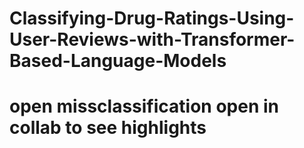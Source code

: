 # Classifying-Drug-Ratings-Using-User-Reviews-with-Transformer-Based-Language-Models
# open missclassification open in collab to see highlights
